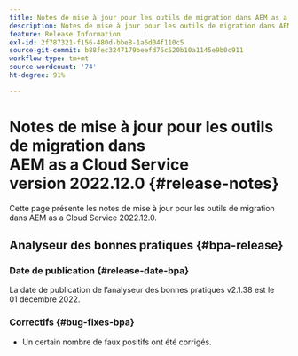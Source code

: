 ```yaml
---
title: Notes de mise à jour pour les outils de migration dans AEM as a Cloud Service version 2022.12.0
description: Notes de mise à jour pour les outils de migration dans AEM as a Cloud Service version 2022.12.0
feature: Release Information
exl-id: 2f787321-f156-480d-bbe8-1a6d04f110c5
source-git-commit: b88fec3247179beefd76c520b10a1145e9b0c911
workflow-type: tm+mt
source-wordcount: '74'
ht-degree: 91%

---
```


# Notes de mise à jour pour les outils de migration dans AEM as a Cloud Service version 2022.12.0 {#release-notes}

Cette page présente les notes de mise à jour pour les outils de migration dans AEM as a Cloud Service 2022.12.0.

## Analyseur des bonnes pratiques {#bpa-release}

### Date de publication {#release-date-bpa}

La date de publication de l’analyseur des bonnes pratiques v2.1.38 est le 01 décembre 2022.

### Correctifs {#bug-fixes-bpa}

* Un certain nombre de faux positifs ont été corrigés.
